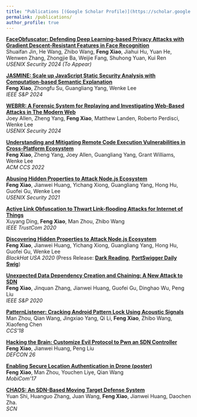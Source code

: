 ```yaml
---
title: "Publications [(Google Scholar Profile)](https://scholar.google.com/citations?user=DYbE0ZQAAAAJ&hl=en)"
permalink: /publications/
author_profile: true
---
```


<b>[FaceObfuscator: Defending Deep Learning-based Privacy Attacks with Gradient Descent-Resistant Features in Face Recognition](https://fxiao.me/publications/)</b> <br>
Shuaifan Jin, He Wang, Zhibo Wang, <b>Feng Xiao</b>, Jiahui Hu, Yuan He, Wenwen Zhang, Zhongjie Ba, Weijie Fang, Shuhong Yuan, Kui Ren<br>
<i>USENIX Security 2024 (To Appear)</i> 

<b>[JASMINE: Scale up JavaScript Static Security Analysis with Computation-based Semantic Explanation](https://fxiao.me/publications/)</b> <br>
<b>Feng Xiao</b>, Zhongfu Su, Guangliang Yang, Wenke Lee <br>
<i>IEEE S&P 2024</i> 

<b>[WEBRR: A Forensic System for Replaying and Investigating Web-Based Attacks in The Modern Web](https://fxiao.me/publications/)</b> <br>
Joey Allen, Zheng Yang, <b>Feng Xiao</b>, Matthew Landen, Roberto Perdisci, Wenke Lee <br>
<i>USENIX Security 2024</i> 

<b>[Understanding and Mitigating Remote Code Execution Vulnerabilities in Cross-Platform Ecosystem](https://fxiao.me/publications/)</b> <br>
<b>Feng Xiao</b>, Zheng Yang, Joey Allen, Guangliang Yang, Grant Williams, Wenke Lee <br>
<i>ACM CCS 2022</i> 

<b>[Abusing Hidden Properties to Attack Node.js Ecosystem](https://fxiao.me/publications/usenix21)</b> <br>
<b>Feng Xiao</b>, Jianwei Huang, Yichang Xiong, Guangliang Yang, Hong Hu, Guofei Gu, Wenke Lee <br>
<i>USENIX Security 2021</i> 

<b>[Active Link Obfuscation to Thwart Link-flooding Attacks for Internet of Things](https://fxiao.me/publications/trustcom20)</b> <br>
Xuyang Ding, <b>Feng Xiao</b>, Man Zhou, Zhibo Wang <br>
<i>IEEE TrustCom 2020</i> 

<b>[Discovering Hidden Properties to Attack Node.js Ecosystem](https://fxiao.me/publications/bh20)</b> <br>
<b>Feng Xiao</b>, Jianwei Huang, Yichang Xiong, Guangliang Yang, Hong Hu, Guofei Gu, Wenke Lee <br>
<i>BlackHat USA 2020</i>  (Press Release: [**Dark Reading**](https://www.darkreading.com/vulnerabilities---threats/hidden-property-abusing-allows-attacks-on-nodejs-applications/d/d-id/1338509), [**PortSwigger Daily Swig**](https://portswigger.net/daily-swig/amp/black-hat-usa-your-guide-to-the-top-web-hacking-sessions-in-2020))
 
<b>[Unexpected Data Dependency Creation and Chaining: A New Attack to SDN](https://fxiao.me/publications/sp20)</b> <br>
<b>Feng Xiao</b>, Jinquan Zhang, Jianwei Huang, Guofei Gu, Dinghao Wu, Peng Liu <br>
<i>IEEE S&P 2020</i>
 
<b>[PatternListener: Cracking Android Pattern Lock Using Acoustic Signals](https://fxiao.me/publications/ccs18)</b> <br>
Man Zhou, Qian Wang, Jingxiao Yang, Qi Li, <b>Feng Xiao</b>, Zhibo Wang, Xiaofeng Chen <br>
<i>CCS'18</i>

<b>[Hacking the Brain: Customize Evil Protocol to Pwn an SDN Controller](https://fxiao.me/publications/defcon26)</b> <br>
<b>Feng Xiao</b>, Jianwei Huang, Peng Liu <br>
<i>DEFCON 26</i>

<b>[Enabling Secure Location Authentication in Drone (poster)](https://fxiao.me/publications/mobicom17)</b> <br>
<b>Feng Xiao</b>, Man Zhou, Youchen Liye, Qian Wang <br>
<i>MobiCom'17</i>

<!--
<b>[A Security-enhanced vTPM 2.0 for Cloud Computing](https://fxiao.me/publications/icics17)</b> <br> 
Juan Wang, <b>Feng Xiao</b>, Jianwei Huang, Daochen Zha <br><i>ICICS'17</i>
-->

<b>[CHAOS: An SDN-Based Moving Target Defense System](https://fxiao.me/publications/scn)</b> <br>
Yuan Shi, Huanguo Zhang, Juan Wang, <b>Feng Xiao</b>, Jianwei Huang, Daochen Zha.<br>
<i>SCN</i>


